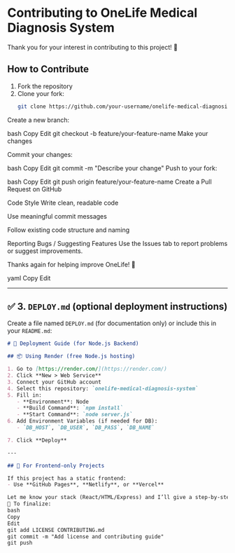 # Contributing to OneLife Medical Diagnosis System

Thank you for your interest in contributing to this project! 🎉

## How to Contribute

1. Fork the repository
2. Clone your fork:
   ```bash
   git clone https://github.com/your-username/onelife-medical-diagnosis-system.git
Create a new branch:

bash
Copy
Edit
git checkout -b feature/your-feature-name
Make your changes

Commit your changes:

bash
Copy
Edit
git commit -m "Describe your change"
Push to your fork:

bash
Copy
Edit
git push origin feature/your-feature-name
Create a Pull Request on GitHub

Code Style
Write clean, readable code

Use meaningful commit messages

Follow existing code structure and naming

Reporting Bugs / Suggesting Features
Use the Issues tab to report problems or suggest improvements.

Thanks again for helping improve OneLife! 💙

yaml
Copy
Edit

---

## ✅ 3. `DEPLOY.md` (optional deployment instructions)

Create a file named `DEPLOY.md` (for documentation only) or include this in your `README.md`:

```markdown
# 🚀 Deployment Guide (for Node.js Backend)

## 📦 Using Render (free Node.js hosting)

1. Go to [https://render.com/](https://render.com/)
2. Click **New > Web Service**
3. Connect your GitHub account
4. Select this repository: `onelife-medical-diagnosis-system`
5. Fill in:
   - **Environment**: Node
   - **Build Command**: `npm install`
   - **Start Command**: `node server.js`
6. Add Environment Variables (if needed for DB):
   - `DB_HOST`, `DB_USER`, `DB_PASS`, `DB_NAME`

7. Click **Deploy**

---

## 🧪 For Frontend-only Projects

If this project has a static frontend:
- Use **GitHub Pages**, **Netlify**, or **Vercel**

Let me know your stack (React/HTML/Express) and I’ll give a step-by-step for that platform!
📌 To finalize:
bash
Copy
Edit
git add LICENSE CONTRIBUTING.md
git commit -m "Add license and contributing guide"
git push
